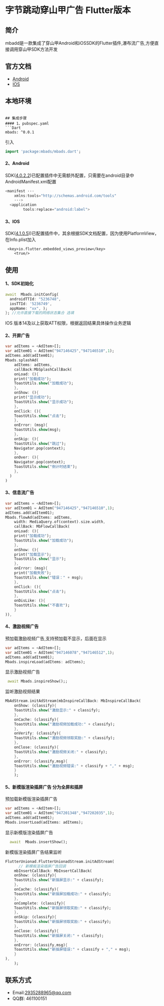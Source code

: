 # 字节跳动穿山甲广告 Flutter版本

## 简介
mbadd是一款集成了穿山甲Android和iOSSDK的Flutter插件,瀑布流广告,方便直接调用穿山甲SDK方法开发

## 官方文档
* [Android](https://partner.oceanengine.com/union/media/union/download/detail?id=4&osType=android)
* [IOS](https://partner.oceanengine.com/union/media/union/download/detail?id=16&osType=ios)

## 本地环境


```

## 集成步骤
#### 1、pubspec.yaml
```Dart
mbads: ^0.0.1
```
引入
```Dart
import 'package:mbads/mbads.dart';
```
#### 2、Android
SDK([4.0.2.2](https://www.csjplatform.com/union/media/union/download/log?id=4))已配置插件中无需额外配置，只需要在android目录中AndroidManifest.xml配置
```Java
<manifest ···
    xmlns:tools="http://schemas.android.com/tools"
    ···>
  <application
        tools:replace="android:label">
```

#### 3、IOS
SDK([4.1.0.5](https://www.csjplatform.com/union/media/union/download/log?id=16)))已配置插件中，其余根据SDK文档配置，因为使用PlatformView，在Info.plist加入
```
 <key>io.flutter.embedded_views_preview</key>
    <true/>
```

## 使用

#### 1、SDK初始化
```Dart
await  Mbads.initConfig(
  androidTTId: "5236748",
  iosTTId: '5236749',
  appName: "xx", );
}; //允许直接下载的网络状态集合 选填  
```



IOS 版本14及以上获取ATT权限，根据返回结果具体操作业务逻辑

#### 2、开屏广告
```Dart
var adItems = <AdItem>[];
var adItem01 = AdItem("947146425","947146510",1);
adItems.add(adItem01);
Mbads.splashAd(
    adItems: adItems,
    callBack:MbSplashCallBack(
    onLoad: (){
    print("加载成功");
    ToastUtils.show("加载成功");
    },
    onShow: (){
    print("显示成功");
    ToastUtils.show("显示成功");
    },
    onClick: (){
    ToastUtils.show("点击");
    },
    onError: (msg){
    ToastUtils.show(msg);
    },
    onSkip: (){
    ToastUtils.show("跳过");
    Navigator.pop(context);
    },
    onOver: (){
    Navigator.pop(context);
    ToastUtils.show("倒计时结束");
    },
  )
)
```
#### 3、信息流广告
```dart
var adItems = <AdItem>[];
var adItem01 = AdItem("947146425","947146510",1);
adItems.add(adItem01);
Mbads.flowAd(adItems: adItems,
    width: MediaQuery.of(context).size.width,
    callBack: MbFlowCallBack(
    onLoad: (){
    print("加载成功");
    ToastUtils.show("加载成功");
    },
    onShow: (){
    print("加载显示");
    ToastUtils.show("显示");
    },
    onError: (msg){
    print("加载失败");
    ToastUtils.show("错误：" + msg);
    },
    onClick: (){
    ToastUtils.show("点击");
    },
    onDisLike: (){
    ToastUtils.show("不喜欢");
    }
)),
```

#### 4、激励视频广告
预加载激励视频广告,支持预加载不显示，后面在显示
```Dart
var adItems = <AdItem>[];
var adItem01 = AdItem("947146078","947146512",1);
adItems.add(adItem01);
Mbads.inspireLoad(adItems: adItems);
```
显示激励视频广告
```dart
 await Mbads.inspireShow();;
```
监听激励视频结果

```Dart
MbAdStream.initAdStream(mbInspireCallBack: MbInspireCallBack(
    onShow: (classify){
    ToastUtils.show("激励显示:" + classify);
    },
    onCache: (classify){
    ToastUtils.show("激励视频加载成功:" + classify);
    },
    onVerify: (classify){
    ToastUtils.show("激励视频领取奖励:" + classify);
    },
    onClose: (classify){
    ToastUtils.show("激励视频关闭:" + classify);
    },
    onError: (classify,msg){
    ToastUtils.show("激励视频错误:" + classify + "," + msg);
    }
    );
```
#### 5、新模版渲染插屏广告  分为全屏和插屏
预加载新模版渲染插屏广告
```dart
var adItems = <AdItem>[];
var adItem01 = AdItem("947201348","947202035",1);
adItems.add(adItem01);
Mbads.insertLoad(adItems: adItems);
```

显示新模版渲染插屏广告
```dart
  await  Mbads.insertShow();
```

新模版渲染插屏广告结果监听
```dart
FlutterUnionad.FlutterUnionadStream.initAdStream(
      // 新模板渲染插屏广告回调
    mbInsertCallBack: MbInsertCallBack(
    onShow: (classify){
    ToastUtils.show("新插屏显示:" + classify);
    },
    onCache: (classify){
    ToastUtils.show("新插屏加载成功:" + classify);
    },
    onComplete: (classify){
    ToastUtils.show("新插屏领取奖励:" + classify);
    },
    onSkip: (classify){
    ToastUtils.show("新插屏领取奖励:" + classify);
    },
    onClose: (classify){
    ToastUtils.show("新插屏关闭:" + classify);
    },
    onError: (classify,msg){
    ToastUtils.show("新插屏错误:" + classify + "," + msg);
    }
),
    );
```


## 联系方式
* Email:2935288965@qq.com
* QQ群: 461100151

